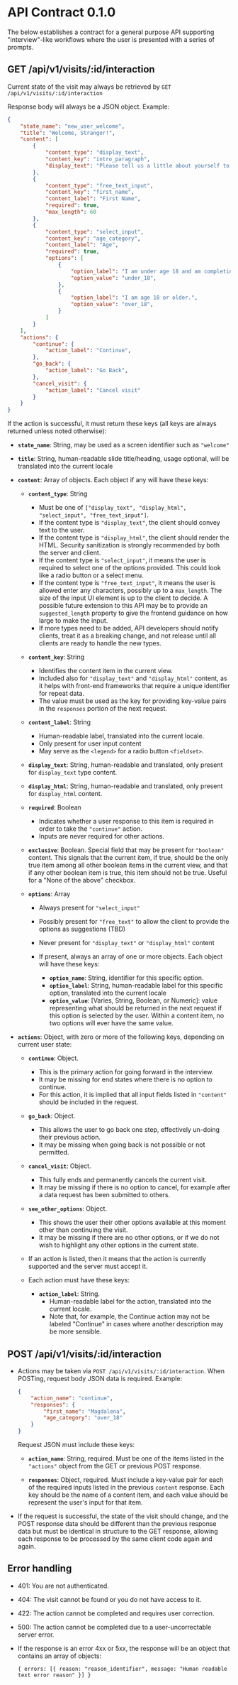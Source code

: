 # API Contract 0.1.0

The below establishes a contract for a general purpose API supporting "interview"-like workflows where the user is presented with a series of prompts.

## GET /api/v1/visits/:id/interaction
Current state of the visit may always be retrieved by `GET /api/v1/visits/:id/interaction`

Response body will always be a JSON object. Example:

```json
{
    "state_name": "new_user_welcome",
    "title": "Welcome, Stranger!",
    "content": [
        {
            "content_type": "display_text",
            "content_key": "intro_paragraph",
            "display_text": "Please tell us a little about yourself to get started."
        },
        {
            "content_type": "free_text_input",
            "content_key": "first_name",
            "content_label": "First Name",
            "required": true,
            "max_length": 60
        },
        {
            "content_type": "select_input",
            "content_key": "age_category",
            "content_label": "Age",
            "required": true,
            "options": [
                {
                    "option_label": "I am under age 18 and am completing this with my guardian.",
                    "option_value": "under_18",
                },
                {
                    "option_label": "I am age 18 or older.",
                    "option_value": "over_18",
                }
            ]
        }
    ],
    "actions": {
        "continue": {
            "action_label": "Continue",
        },
        "go_back": {
            "action_label": "Go Back",
        },
        "cancel_visit": {
            "action_label": "Cancel visit"
        }
    }
}
```

If the action is successful, it must return these keys (all keys are always returned unless noted otherwise):

- **`state_name`**: String, may be used as a screen identifier such as `"welcome"`
- **`title`**: String, human-readable slide title/heading, usage optional, will be translated into the current locale
- **`content`**: Array of objects. Each object if any will have these keys:

  - **`content_type`**: String
    - Must be one of `["display_text", "display_html", "select_input", "free_text_input"]`.
    - If the content type is `"display_text"`, the client should convey text to the user.
    - If the content type is `"display_html"`, the client should render the HTML. Security sanitization is strongly recommended by both the server and client.
    - If the content type is `"select_input"`, it means the user is required to select one of the options provided. This could look like a radio button or a select menu.
    - If the content type is `"free_text_input"`, it means the user is allowed enter any characters, possibly up to a `max_length`. The size of the input UI element is up to the client to decide. A possible future extension to this API may be to provide an `suggested_length` property to give the frontend guidance on how large to make the input.
    - If more types need to be added, API developers should notify clients, treat it as a breaking change, and not release until all clients are ready to handle the new types.

  - **`content_key`**: String
    - Identifies the content item in the current view.
    - Included also for `"display_text"` and `"display_html"` content, as it helps with front-end frameworks that require a unique identifier for repeat data.
    - The value must be used as the key for providing key-value pairs in the `responses` portion of the next request.

  - **`content_label`**: String
    - Human-readable label, translated into the current locale.
    - Only present for user input content
    - May serve as the `<legend>` for a radio button `<fieldset>`.

  - **`display_text`**: String, human-readable and translated, only present for `display_text` type content.

  - **`display_html`**: String, human-readable and translated, only present for `display_html` content.

  - **`required`**: Boolean
    - Indicates whether a user response to this item is required in order to take the `"continue"` action.
    - Inputs are never required for other actions.

  - **`exclusive`**: Boolean. Special field that may be present for `"boolean"` content. This signals that the current item, if true, should be the only true item among all other boolean items in the current view, and that if any other boolean item is true, this item should not be true. Useful for a "None of the above" checkbox.

  - **`options`**: Array
    - Always present for `"select_input"`
    - Possibly present for `"free_text"` to allow the client to provide the options as suggestions (TBD)
    - Never present for `"display_text"` or `"display_html"` content
    - If present, always an array of one or more objects. Each object will have these keys:

      - **`option_name`**: String, identifier for this specific option.
      - **`option_label`**: String, human-readable label for this specific option, translated into the current locale
      - **`option_value`**: [Varies, String, Boolean, or Numeric]: value representing what should be returned in the next request if this option is selected by the user.  Within a content item, no two options will ever have the same value.

- **`actions`**: Object, with zero or more of the following keys, depending on current user state:

    - **`continue`**: Object.

      - This is the primary action for going forward in the interview.
      - It may be missing for end states where there is no option to continue.
      - For this action, it is implied that all input fields listed in `"content"` should be included in the request.

    - **`go_back`**: Object.
      - This allows the user to go back one step, effectively un-doing their previous action.
      - It may be missing when going back is not possible or not permitted.

    - **`cancel_visit`**: Object.
      - This fully ends and permanently cancels the current visit.
      - It may be missing if there is no option to cancel, for example after a data request has been submitted to others.

    - **`see_other_options`**: Object.
      - This shows the user their other options available at this moment other than continuing the visit.
      - It may be missing if there are no other options, or if we do not wish to highlight any other options in the current state.

    - If an action is listed, then it means that the action is currently supported and the server must accept it.

    - Each action must have these keys:
        - **`action_label`**: String.
          - Human-readable label for the action, translated into the current locale.
          - Note that, for example, the Continue action may not be labeled "Continue" in cases where another description may be more sensible.

## POST /api/v1/visits/:id/interaction
- Actions may be taken via `POST /api/v1/visits/:id/interaction`. When POSTing, request body JSON data is required. Example:

  ```json
  {
      "action_name": "continue",
      "responses": {
          "first_name": "Magdalena",
          "age_category": "over_18"
      }
  }
  ```

    Request JSON must include these keys:

    - **`action_name`**: String, required. Must be one of the items listed in the `"actions"` object from the GET or previous POST response.

    - **`responses`**: Object, required. Must include a key-value pair for each of the required inputs listed in the previous `content` response. Each key should be the name of a content item, and each value should be represent the user's input for that item.

- If the request is successful, the state of the visit should change, and the POST response data should be different than the previous response data but must be identical in structure to the GET response, allowing each response to be processed by the same client code again and again.

## Error handling
- 401: You are not authenticated.
- 404: The visit cannot be found or you do not have access to it.
- 422: The action cannot be completed and requires user correction.
- 500: The action cannot be completed due to a user-uncorrectable server error.

- If the response is an error 4xx or 5xx, the response will be an object that contains an array of objects:

  ```
  { errors: [{ reason: "reason_identifier", message: "Human readable text error reason" }] }
  ```
